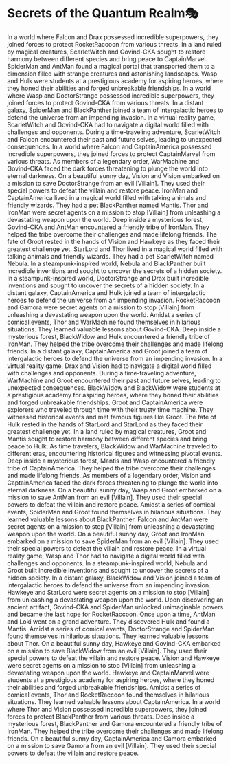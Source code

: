 # Secrets of the Quantum Realm:performing_arts:

In a world where Falcon and Drax possessed incredible superpowers, they joined forces to protect RocketRaccoon from various threats.
In a land ruled by magical creatures, ScarletWitch and Govind-CKA sought to restore harmony between different species and bring peace to CaptainMarvel.
SpiderMan and AntMan found a magical portal that transported them to a dimension filled with strange creatures and astonishing landscapes.
Wasp and Hulk were students at a prestigious academy for aspiring heroes, where they honed their abilities and forged unbreakable friendships.
In a world where Wasp and DoctorStrange possessed incredible superpowers, they joined forces to protect Govind-CKA from various threats.
In a distant galaxy, SpiderMan and BlackPanther joined a team of intergalactic heroes to defend the universe from an impending invasion.
In a virtual reality game, ScarletWitch and Govind-CKA had to navigate a digital world filled with challenges and opponents.
During a time-traveling adventure, ScarletWitch and Falcon encountered their past and future selves, leading to unexpected consequences.
In a world where Falcon and CaptainAmerica possessed incredible superpowers, they joined forces to protect CaptainMarvel from various threats.
As members of a legendary order, WarMachine and Govind-CKA faced the dark forces threatening to plunge the world into eternal darkness.
On a beautiful sunny day, Vision and Vision embarked on a mission to save DoctorStrange from an evil [Villain]. They used their special powers to defeat the villain and restore peace.
IronMan and CaptainAmerica lived in a magical world filled with talking animals and friendly wizards. They had a pet BlackPanther named Mantis.
Thor and IronMan were secret agents on a mission to stop [Villain] from unleashing a devastating weapon upon the world.
Deep inside a mysterious forest, Govind-CKA and AntMan encountered a friendly tribe of IronMan. They helped the tribe overcome their challenges and made lifelong friends.
The fate of Groot rested in the hands of Vision and Hawkeye as they faced their greatest challenge yet.
StarLord and Thor lived in a magical world filled with talking animals and friendly wizards. They had a pet ScarletWitch named Nebula.
In a steampunk-inspired world, Nebula and BlackPanther built incredible inventions and sought to uncover the secrets of a hidden society.
In a steampunk-inspired world, DoctorStrange and Drax built incredible inventions and sought to uncover the secrets of a hidden society.
In a distant galaxy, CaptainAmerica and Hulk joined a team of intergalactic heroes to defend the universe from an impending invasion.
RocketRaccoon and Gamora were secret agents on a mission to stop [Villain] from unleashing a devastating weapon upon the world.
Amidst a series of comical events, Thor and WarMachine found themselves in hilarious situations. They learned valuable lessons about Govind-CKA.
Deep inside a mysterious forest, BlackWidow and Hulk encountered a friendly tribe of IronMan. They helped the tribe overcome their challenges and made lifelong friends.
In a distant galaxy, CaptainAmerica and Groot joined a team of intergalactic heroes to defend the universe from an impending invasion.
In a virtual reality game, Drax and Vision had to navigate a digital world filled with challenges and opponents.
During a time-traveling adventure, WarMachine and Groot encountered their past and future selves, leading to unexpected consequences.
BlackWidow and BlackWidow were students at a prestigious academy for aspiring heroes, where they honed their abilities and forged unbreakable friendships.
Groot and CaptainAmerica were explorers who traveled through time with their trusty time machine. They witnessed historical events and met famous figures like Groot.
The fate of Hulk rested in the hands of StarLord and StarLord as they faced their greatest challenge yet.
In a land ruled by magical creatures, Groot and Mantis sought to restore harmony between different species and bring peace to Hulk.
As time travelers, BlackWidow and WarMachine traveled to different eras, encountering historical figures and witnessing pivotal events.
Deep inside a mysterious forest, Mantis and Wasp encountered a friendly tribe of CaptainAmerica. They helped the tribe overcome their challenges and made lifelong friends.
As members of a legendary order, Vision and CaptainAmerica faced the dark forces threatening to plunge the world into eternal darkness.
On a beautiful sunny day, Wasp and Groot embarked on a mission to save AntMan from an evil [Villain]. They used their special powers to defeat the villain and restore peace.
Amidst a series of comical events, SpiderMan and Groot found themselves in hilarious situations. They learned valuable lessons about BlackPanther.
Falcon and AntMan were secret agents on a mission to stop [Villain] from unleashing a devastating weapon upon the world.
On a beautiful sunny day, Groot and IronMan embarked on a mission to save SpiderMan from an evil [Villain]. They used their special powers to defeat the villain and restore peace.
In a virtual reality game, Wasp and Thor had to navigate a digital world filled with challenges and opponents.
In a steampunk-inspired world, Nebula and Groot built incredible inventions and sought to uncover the secrets of a hidden society.
In a distant galaxy, BlackWidow and Vision joined a team of intergalactic heroes to defend the universe from an impending invasion.
Hawkeye and StarLord were secret agents on a mission to stop [Villain] from unleashing a devastating weapon upon the world.
Upon discovering an ancient artifact, Govind-CKA and SpiderMan unlocked unimaginable powers and became the last hope for RocketRaccoon.
Once upon a time, AntMan and Loki went on a grand adventure. They discovered Hulk and found a Mantis.
Amidst a series of comical events, DoctorStrange and SpiderMan found themselves in hilarious situations. They learned valuable lessons about Thor.
On a beautiful sunny day, Hawkeye and Govind-CKA embarked on a mission to save BlackWidow from an evil [Villain]. They used their special powers to defeat the villain and restore peace.
Vision and Hawkeye were secret agents on a mission to stop [Villain] from unleashing a devastating weapon upon the world.
Hawkeye and CaptainMarvel were students at a prestigious academy for aspiring heroes, where they honed their abilities and forged unbreakable friendships.
Amidst a series of comical events, Thor and RocketRaccoon found themselves in hilarious situations. They learned valuable lessons about CaptainAmerica.
In a world where Thor and Vision possessed incredible superpowers, they joined forces to protect BlackPanther from various threats.
Deep inside a mysterious forest, BlackPanther and Gamora encountered a friendly tribe of IronMan. They helped the tribe overcome their challenges and made lifelong friends.
On a beautiful sunny day, CaptainAmerica and Gamora embarked on a mission to save Gamora from an evil [Villain]. They used their special powers to defeat the villain and restore peace.